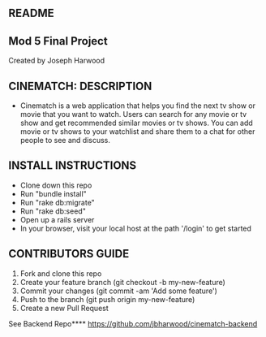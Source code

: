 ## README

## Mod 5 Final Project
Created by Joseph Harwood

## CINEMATCH: DESCRIPTION
- Cinematch is a web application that helps you find the next tv show or movie that you want to watch. Users can search for any movie or tv show and get recommended similar movies or tv shows. You can add movie or tv shows to your watchlist and share them to a chat for other people to see and discuss.

## INSTALL INSTRUCTIONS
- Clone down this repo
- Run "bundle install"
- Run "rake db:migrate"
- Run "rake db:seed"
- Open up a rails server
- In your browser, visit your local host at the path '/login' to get started

## CONTRIBUTORS GUIDE
1. Fork and clone this repo
2. Create your feature branch (git checkout -b my-new-feature)
3. Commit your changes (git commit -am 'Add some feature')
4. Push to the branch (git push origin my-new-feature)
5. Create a new Pull Request

See Backend Repo**** https://github.com/jbharwood/cinematch-backend
